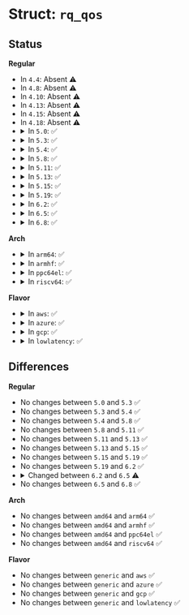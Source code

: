 # Struct: <code>rq_qos</code>

## Status
<b>Regular</b>
<ul>
<li>
In <code>4.4</code>: Absent ⚠️
</li>
<li>
In <code>4.8</code>: Absent ⚠️
</li>
<li>
In <code>4.10</code>: Absent ⚠️
</li>
<li>
In <code>4.13</code>: Absent ⚠️
</li>
<li>
In <code>4.15</code>: Absent ⚠️
</li>
<li>
In <code>4.18</code>: Absent ⚠️
</li>
<li>
<details>
<summary>In <code>5.0</code>: ✅</summary>

```c
struct rq_qos {
    struct rq_qos_ops *ops;
    struct request_queue *q;
    enum rq_qos_id id;
    struct rq_qos *next;
    struct dentry *debugfs_dir;
};
```
</details>
</li>
<li>
<details>
<summary>In <code>5.3</code>: ✅</summary>

```c
struct rq_qos {
    struct rq_qos_ops *ops;
    struct request_queue *q;
    enum rq_qos_id id;
    struct rq_qos *next;
    struct dentry *debugfs_dir;
};
```
</details>
</li>
<li>
<details>
<summary>In <code>5.4</code>: ✅</summary>

```c
struct rq_qos {
    struct rq_qos_ops *ops;
    struct request_queue *q;
    enum rq_qos_id id;
    struct rq_qos *next;
    struct dentry *debugfs_dir;
};
```
</details>
</li>
<li>
<details>
<summary>In <code>5.8</code>: ✅</summary>

```c
struct rq_qos {
    struct rq_qos_ops *ops;
    struct request_queue *q;
    enum rq_qos_id id;
    struct rq_qos *next;
    struct dentry *debugfs_dir;
};
```
</details>
</li>
<li>
<details>
<summary>In <code>5.11</code>: ✅</summary>

```c
struct rq_qos {
    struct rq_qos_ops *ops;
    struct request_queue *q;
    enum rq_qos_id id;
    struct rq_qos *next;
    struct dentry *debugfs_dir;
};
```
</details>
</li>
<li>
<details>
<summary>In <code>5.13</code>: ✅</summary>

```c
struct rq_qos {
    struct rq_qos_ops *ops;
    struct request_queue *q;
    enum rq_qos_id id;
    struct rq_qos *next;
    struct dentry *debugfs_dir;
};
```
</details>
</li>
<li>
<details>
<summary>In <code>5.15</code>: ✅</summary>

```c
struct rq_qos {
    struct rq_qos_ops *ops;
    struct request_queue *q;
    enum rq_qos_id id;
    struct rq_qos *next;
    struct dentry *debugfs_dir;
};
```
</details>
</li>
<li>
<details>
<summary>In <code>5.19</code>: ✅</summary>

```c
struct rq_qos {
    struct rq_qos_ops *ops;
    struct request_queue *q;
    enum rq_qos_id id;
    struct rq_qos *next;
    struct dentry *debugfs_dir;
};
```
</details>
</li>
<li>
<details>
<summary>In <code>6.2</code>: ✅</summary>

```c
struct rq_qos {
    struct rq_qos_ops *ops;
    struct request_queue *q;
    enum rq_qos_id id;
    struct rq_qos *next;
    struct dentry *debugfs_dir;
};
```
</details>
</li>
<li>
<details>
<summary>In <code>6.5</code>: ✅</summary>

```c
struct rq_qos {
    const struct rq_qos_ops *ops;
    struct gendisk *disk;
    enum rq_qos_id id;
    struct rq_qos *next;
    struct dentry *debugfs_dir;
};
```
</details>
</li>
<li>
<details>
<summary>In <code>6.8</code>: ✅</summary>

```c
struct rq_qos {
    const struct rq_qos_ops *ops;
    struct gendisk *disk;
    enum rq_qos_id id;
    struct rq_qos *next;
    struct dentry *debugfs_dir;
};
```
</details>
</li>
</ul>
<b>Arch</b>
<ul>
<li>
<details>
<summary>In <code>arm64</code>: ✅</summary>

```c
struct rq_qos {
    struct rq_qos_ops *ops;
    struct request_queue *q;
    enum rq_qos_id id;
    struct rq_qos *next;
    struct dentry *debugfs_dir;
};
```
</details>
</li>
<li>
<details>
<summary>In <code>armhf</code>: ✅</summary>

```c
struct rq_qos {
    struct rq_qos_ops *ops;
    struct request_queue *q;
    enum rq_qos_id id;
    struct rq_qos *next;
    struct dentry *debugfs_dir;
};
```
</details>
</li>
<li>
<details>
<summary>In <code>ppc64el</code>: ✅</summary>

```c
struct rq_qos {
    struct rq_qos_ops *ops;
    struct request_queue *q;
    enum rq_qos_id id;
    struct rq_qos *next;
    struct dentry *debugfs_dir;
};
```
</details>
</li>
<li>
<details>
<summary>In <code>riscv64</code>: ✅</summary>

```c
struct rq_qos {
    struct rq_qos_ops *ops;
    struct request_queue *q;
    enum rq_qos_id id;
    struct rq_qos *next;
    struct dentry *debugfs_dir;
};
```
</details>
</li>
</ul>
<b>Flavor</b>
<ul>
<li>
<details>
<summary>In <code>aws</code>: ✅</summary>

```c
struct rq_qos {
    struct rq_qos_ops *ops;
    struct request_queue *q;
    enum rq_qos_id id;
    struct rq_qos *next;
    struct dentry *debugfs_dir;
};
```
</details>
</li>
<li>
<details>
<summary>In <code>azure</code>: ✅</summary>

```c
struct rq_qos {
    struct rq_qos_ops *ops;
    struct request_queue *q;
    enum rq_qos_id id;
    struct rq_qos *next;
    struct dentry *debugfs_dir;
};
```
</details>
</li>
<li>
<details>
<summary>In <code>gcp</code>: ✅</summary>

```c
struct rq_qos {
    struct rq_qos_ops *ops;
    struct request_queue *q;
    enum rq_qos_id id;
    struct rq_qos *next;
    struct dentry *debugfs_dir;
};
```
</details>
</li>
<li>
<details>
<summary>In <code>lowlatency</code>: ✅</summary>

```c
struct rq_qos {
    struct rq_qos_ops *ops;
    struct request_queue *q;
    enum rq_qos_id id;
    struct rq_qos *next;
    struct dentry *debugfs_dir;
};
```
</details>
</li>
</ul>

## Differences
<b>Regular</b>
<ul>
<li>
No changes between <code>5.0</code> and <code>5.3</code> ✅
</li>
<li>
No changes between <code>5.3</code> and <code>5.4</code> ✅
</li>
<li>
No changes between <code>5.4</code> and <code>5.8</code> ✅
</li>
<li>
No changes between <code>5.8</code> and <code>5.11</code> ✅
</li>
<li>
No changes between <code>5.11</code> and <code>5.13</code> ✅
</li>
<li>
No changes between <code>5.13</code> and <code>5.15</code> ✅
</li>
<li>
No changes between <code>5.15</code> and <code>5.19</code> ✅
</li>
<li>
No changes between <code>5.19</code> and <code>6.2</code> ✅
</li>
<li>
<details>
<summary>Changed between <code>6.2</code> and <code>6.5</code> ⚠️</summary>
<ul>
<li>
<b>Field added. </b>
<code>struct gendisk *disk</code>
</li>
<li>
<b>Field removed. </b>
<code>struct request_queue *q</code>
</li>
<li>
<b>Field type changed. </b>
<code>struct rq_qos_ops *ops</code> ➡️ <code>const struct rq_qos_ops *ops</code>
</li>
</ul>
</details>
</li>
<li>
No changes between <code>6.5</code> and <code>6.8</code> ✅
</li>
</ul>
<b>Arch</b>
<ul>
<li>
No changes between <code>amd64</code> and <code>arm64</code> ✅
</li>
<li>
No changes between <code>amd64</code> and <code>armhf</code> ✅
</li>
<li>
No changes between <code>amd64</code> and <code>ppc64el</code> ✅
</li>
<li>
No changes between <code>amd64</code> and <code>riscv64</code> ✅
</li>
</ul>
<b>Flavor</b>
<ul>
<li>
No changes between <code>generic</code> and <code>aws</code> ✅
</li>
<li>
No changes between <code>generic</code> and <code>azure</code> ✅
</li>
<li>
No changes between <code>generic</code> and <code>gcp</code> ✅
</li>
<li>
No changes between <code>generic</code> and <code>lowlatency</code> ✅
</li>
</ul>
